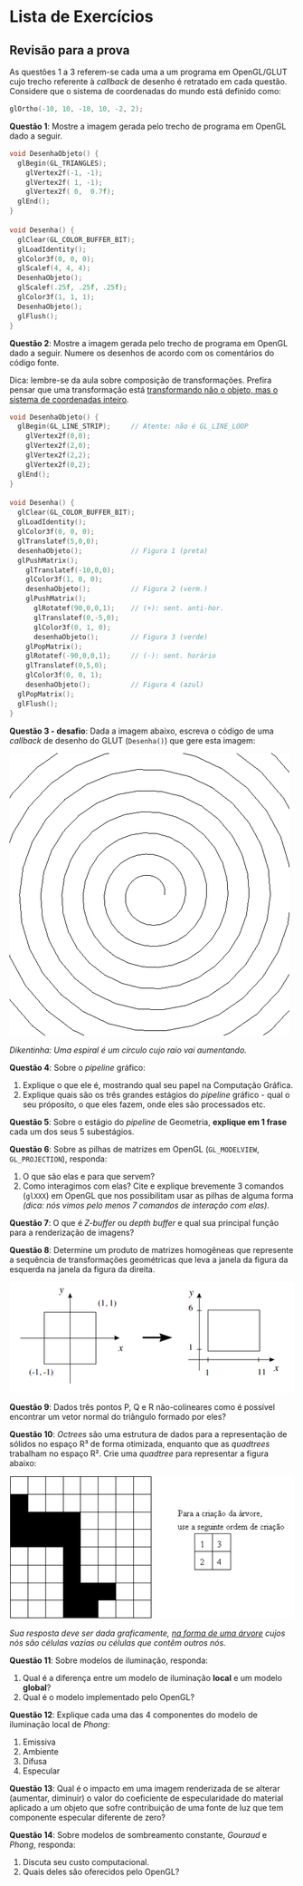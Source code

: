 # Lista de Exercícios
## Revisão para a prova

As questões 1 a 3 referem-se cada uma a um programa em OpenGL/GLUT cujo trecho referente
à _callback_ de desenho é retratado em cada questão. Considere que o sistema
de coordenadas do mundo está definido como:

```c
glOrtho(-10, 10, -10, 10, -2, 2);
```

**Questão 1**: Mostre a imagem gerada pelo trecho de programa em OpenGL dado
a seguir.

```c
void DesenhaObjeto() {
  glBegin(GL_TRIANGLES);
    glVertex2f(-1, -1);
    glVertex2f( 1, -1);
    glVertex2f( 0,  0.7f);
  glEnd();
}

void Desenha() {
  glClear(GL_COLOR_BUFFER_BIT);
  glLoadIdentity();
  glColor3f(0, 0, 0);
  glScalef(4, 4, 4);
  DesenhaObjeto();
  glScalef(.25f, .25f, .25f);
  glColor3f(1, 1, 1);
  DesenhaObjeto();
  glFlush();
}
```

**Questão 2**: Mostre a imagem gerada pelo trecho de programa em OpenGL dado
a seguir. Numere os desenhos de acordo com os comentários do código fonte.

Dica: lembre-se da aula sobre composição de transformações. Prefira pensar que uma transformação
está [transformando não o objeto, mas o sistema de coordenadas inteiro](http://fegemo.github.io/cefet-cg/classes/hierarchical/#10).

```c
void DesenhaObjeto() {
  glBegin(GL_LINE_STRIP);     // Atente: não é GL_LINE_LOOP
    glVertex2f(0,0);
    glVertex2f(2,0);
    glVertex2f(2,2);
    glVertex2f(0,2);
  glEnd();
}

void Desenha() {
  glClear(GL_COLOR_BUFFER_BIT);
  glLoadIdentity();
  glColor3f(0, 0, 0);
  glTranslatef(5,0,0);
  desenhaObjeto();            // Figura 1 (preta)
  glPushMatrix();
    glTranslatef(-10,0,0);
    glColor3f(1, 0, 0);
    desenhaObjeto();          // Figura 2 (verm.)
    glPushMatrix();
      glRotatef(90,0,0,1);    // (+): sent. anti-hor.
      glTranslatef(0,-5,0);
      glColor3f(0, 1, 0);
      desenhaObjeto();        // Figura 3 (verde)
    glPopMatrix();
    glRotatef(-90,0,0,1);     // (-): sent. horário
    glTranslatef(0,5,0);
    glColor3f(0, 0, 1);
    desenhaObjeto();          // Figura 4 (azul)
  glPopMatrix();
  glFlush();
}
```

**Questão 3 - desafio**: Dada a imagem abaixo, escreva o código de uma _callback_ de desenho do GLUT (`Desenha()`) que gere esta imagem:

![](images/espiral.png)

_Dikentinha: Uma espiral é um círculo cujo raio vai aumentando._


**Questão 4**: Sobre o _pipeline_ gráfico:
  1. Explique o que ele é, mostrando qual seu papel na Computação Gráfica.
  1. Explique quais são os três grandes estágios do _pipeline_ gráfico - qual o seu próposito, o que eles fazem, onde eles são processados etc.

**Questão 5**: Sobre o estágio do _pipeline_ de Geometria, **explique em 1 frase** cada um dos seus 5 subestágios.

**Questão 6**: Sobre as pilhas de matrizes em OpenGL (`GL_MODELVIEW`, `GL_PROJECTION`), responda:

  1. O que são elas e para que servem?
  1. Como interagimos com elas? Cite e explique brevemente 3 comandos (`glXXX`) em OpenGL que nos possibilitam usar as pilhas de alguma forma _(dica: nós vimos pelo menos 7 comandos de interação com elas)_.

**Questão 7**: O que é _Z-buffer_ ou _depth buffer_ e qual sua principal função para a renderização de imagens?

**Questão 8**: Determine um produto de matrizes homogêneas que represente a sequência de transformações geométricas que leva a janela da figura da esquerda na janela da figura da direita.

![](images/coordenadas.png)

**Questão 9**: Dados três pontos P, Q e R não-colineares como é possível encontrar um vetor normal do triângulo formado por eles?

**Questão 10**: _Octrees_ são uma estrutura de dados para a representação de sólidos no espaço R³ de forma otimizada, enquanto que as _quadtrees_ trabalham no espaço R². Crie uma _quadtree_ para representar a figura abaixo:

![](images/quadtree.png)

_Sua resposta deve ser dada graficamente, <u>na forma de uma árvore</u> cujos nós são células vazias ou células que contêm outros nós._

**Questão 11**: Sobre modelos de iluminação, responda:

  1. Qual é a diferença entre um modelo de iluminação **local** e um modelo **global**?
  1. Qual é o modelo implementado pelo OpenGL?

**Questão 12**: Explique cada uma das 4 componentes do modelo de iluminação local de _Phong_:

  1. Emissiva
  1. Ambiente
  1. Difusa
  1. Especular

**Questão 13**: Qual é o impacto em uma imagem renderizada de se alterar (aumentar, diminuir) o valor do coeficiente de especularidade do material aplicado a um objeto que sofre contribuição de uma fonte de luz que tem componente especular diferente de zero?

**Questão 14**: Sobre modelos de sombreamento constante, _Gouraud_ e _Phong_, responda:

1. Discuta seu custo computacional.
1. Quais deles são oferecidos pelo OpenGL?
